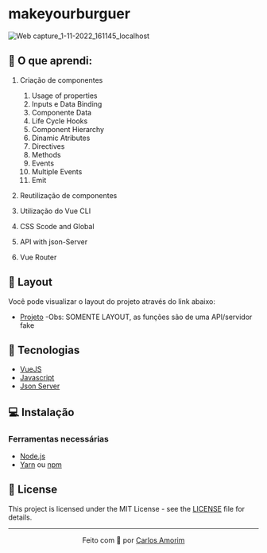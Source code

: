# makeyourburguer

![Web capture_1-11-2022_161145_localhost](https://user-images.githubusercontent.com/83739628/199322105-43a61bfb-a185-4e36-9593-220df5778166.jpeg)

## 📖 O que aprendi:
1. Criação de componentes
    1. Usage of properties
    2. Inputs e Data Binding
    3. Componente Data
    4. Life Cycle Hooks
    5. Component Hierarchy
    6. Dinamic Atributes
    7. Directives
    8. Methods 
    9. Events 
    10. Multiple Events 
    11. Emit 
    
2. Reutilização de componentes
3. Utilização do Vue CLI
4. CSS Scode and Global
5. API with json-Server
6. Vue Router

## 🔖 Layout

Você pode visualizar o layout do projeto através do link abaixo:

- [Projeto](https://vuemakeyourburguer.vercel.app/)
-Obs: SOMENTE LAYOUT, as funções são de uma API/servidor fake


## 🚀 Tecnologias

- [VueJS](https://vuejs.org/)
- [Javascript](https://developer.mozilla.org/pt-BR/docs/Web/JavaScript)
- [Json Server](https://www.npmjs.com/package/json-server)

## 💻 Instalação

### Ferramentas necessárias

- [Node.js](https://nodejs.org/en/)
- [Yarn](https://classic.yarnpkg.com/) ou [npm](https://www.npmjs.com/package/npm)


## 📝 License

This project is licensed under the MIT License - see the [LICENSE](LICENSE) file for details.

---

<p align="center">
  Feito com 💜 por <a href="https://www.linkedin.com/in/carlosamorim94/">Carlos Amorim</a>
</p>
